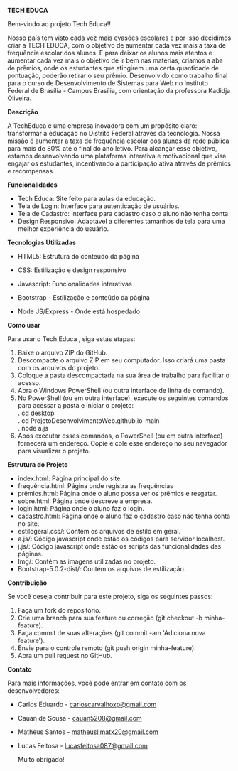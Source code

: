 **TECH EDUCA**


Bem-vindo ao projeto Tech Educa!! 

Nosso país tem visto cada vez mais evasões escolares e por isso decidimos criar a TECH EDUCA, com o objetivo de aumentar cada vez mais a taxa de frequência escolar dos alunos. E para deixar os alunos mais atentos e aumentar cada vez mais o objetivo de ir bem nas matérias, criamos a aba de prêmios, onde os estudantes que atingirem uma certa quantidade de pontuação, poderão retirar o seu prêmio. Desenvolvido como trabalho final para o curso de Desenvolvimento de Sistemas para Web no Instituto Federal de Brasília - Campus Brasília, com orientação da professora Kadidja Oliveira.

**Descrição**

A TechEduca é uma empresa inovadora com um propósito claro: transformar a educação no Distrito Federal através da tecnologia. Nossa missão é aumentar a taxa de frequência escolar dos alunos da rede pública para mais de 80% até o final do ano letivo. Para alcançar esse objetivo, estamos desenvolvendo uma plataforma interativa e motivacional que visa engajar os estudantes, incentivando a participação ativa através de prêmios e recompensas.


**Funcionalidades**
- Tech Educa: Site feito para aulas da educação.
- Tela de Login: Interface para autenticação de usuários.
- Tela de Cadastro: Interface para cadastro caso o aluno não tenha conta.
- Design Responsivo: Adaptável a diferentes tamanhos de tela para uma melhor experiência do usuário.



**Tecnologias Utilizadas**
- HTML5: Estrutura do conteúdo da página 

- CSS: Estilização e design responsivo

- Javascript: Funcionalidades interativas

- Bootstrap - Estilização e conteúdo da página

- Node JS/Express - Onde está hospedado 

**Como usar**

Para usar o Tech Educa , siga estas etapas:
1. Baixe o arquivo ZIP do GitHub.
2. Descompacte o arquivo ZIP em seu computador. Isso criará uma pasta com os arquivos do projeto.
3. Coloque a pasta descompactada na sua área de trabalho para facilitar o acesso.
4. Abra o Windows PowerShell (ou outra interface de linha de comando).
5. No PowerShell (ou em outra interface), execute os seguintes comandos para acessar a pasta e iniciar o projeto:                                                                          
  . cd desktop                                                                                                                                                                             
  . cd ProjetoDesenvolvimentoWeb.github.io-main                                                                                                                                            
  . node a.js
6. Após executar esses comandos, o PowerShell (ou em outra interface) fornecerá um endereço. Copie e cole esse endereço no seu navegador para visualizar o projeto.

**Estrutura do Projeto**
- index.html: Página principal do site.
- frequência.html: Página onde registra as frequências 
- prêmios.html: Página onde o aluno possa ver os prêmios e resgatar.
- sobre.html: Página onde descreve a empresa.
- login.html: Página onde o aluno faz o login.
- cadastro.html: Página onde o aluno faz o cadastro caso não tenha conta no site.
- estilogeral.css/: Contém os arquivos de estilo em geral.
- a.js/: Código javascript onde estão os códigos para servidor localhost.
- j.js/: Código javascript onde estão os scripts das funcionalidades das páginas.
- Img/: Contém as imagens utilizadas no projeto.
- Bootstrap-5.0.2-dist/: Contém os arquivos de estilização.


**Contribuição**

Se você deseja contribuir para este projeto, siga os seguintes passos:
1. Faça um fork do repositório.
2. Crie uma branch para sua feature ou correção (git checkout -b minha-feature).
3. Faça commit de suas alterações (git commit -am 'Adiciona nova feature').
4. Envie para o controle remoto (git push origin minha-feature).
5. Abra um pull request no GitHub.

**Contato**

Para mais informações, você pode entrar em contato com os desenvolvedores:
- Carlos Eduardo - carloscarvalhoxp@gmail.com
- Cauan de Sousa - cauan5208@gmail.com
- Matheus Santos - matheuslimatx20@gmail.com
- Lucas Feitosa - lucasfeitosa087@gmail.com

  Muito obrigado!
